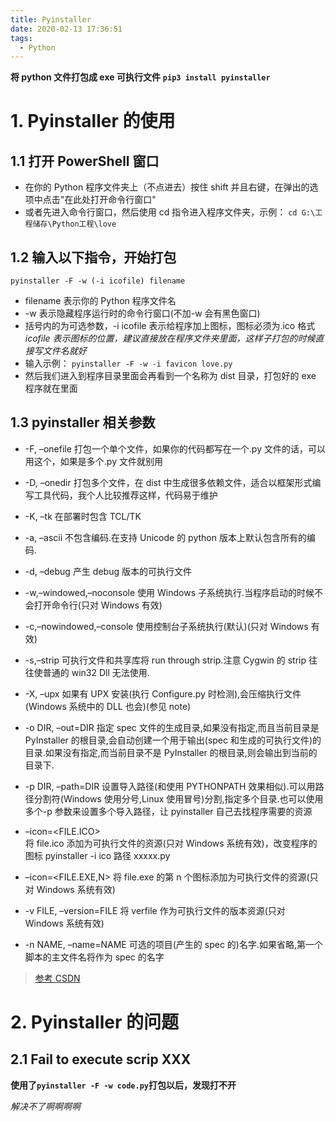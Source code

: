 ```yaml
---
title: Pyinstaller
date: 2020-02-13 17:36:51
tags:
  - Python
---
```


**将 python 文件打包成 exe 可执行文件**
**`pip3 install pyinstaller`**

<!--more-->

# 1. Pyinstaller 的使用

## 1.1 打开 PowerShell 窗口

- 在你的 Python 程序文件夹上（不点进去）按住 shift 并且右键，在弹出的选项中点击"在此处打开命令行窗口"
- 或者先进入命令行窗口，然后使用 cd 指令进入程序文件夹，示例：
  `cd G:\工程储存\Python工程\love`

## 1.2 输入以下指令，开始打包

`pyinstaller -F -w (-i icofile) filename`

- filename 表示你的 Python 程序文件名
- -w 表示隐藏程序运行时的命令行窗口(不加-w 会有黑色窗口)
- 括号内的为可选参数，-i icofile 表示给程序加上图标，图标必须为.ico 格式
  _icofile 表示图标的位置，建议直接放在程序文件夹里面，这样子打包的时候直接写文件名就好_
- 输入示例：
  `pyinstaller -F -w -i favicon love.py`
- 然后我们进入到程序目录里面会再看到一个名称为 dist 目录，打包好的 exe 程序就在里面

## 1.3 pyinstaller 相关参数

- -F, –onefile 打包一个单个文件，如果你的代码都写在一个.py 文件的话，可以用这个，如果是多个.py 文件就别用
- -D, –onedir 打包多个文件，在 dist 中生成很多依赖文件，适合以框架形式编写工具代码，我个人比较推荐这样，代码易于维护
- -K, –tk 在部署时包含 TCL/TK
- -a, –ascii 不包含编码.在支持 Unicode 的 python 版本上默认包含所有的编码.
- -d, –debug 产生 debug 版本的可执行文件
- -w,–windowed,–noconsole 使用 Windows 子系统执行.当程序启动的时候不会打开命令行(只对 Windows 有效)
- -c,–nowindowed,–console 使用控制台子系统执行(默认)(只对 Windows 有效)
- -s,–strip 可执行文件和共享库将 run through strip.注意 Cygwin 的 strip 往往使普通的 win32 Dll 无法使用.
- -X, –upx 如果有 UPX 安装(执行 Configure.py 时检测),会压缩执行文件(Windows 系统中的 DLL 也会)(参见 note)
- -o DIR, –out=DIR 指定 spec 文件的生成目录,如果没有指定,而且当前目录是 PyInstaller 的根目录,会自动创建一个用于输出(spec 和生成的可执行文件)的目录.如果没有指定,而当前目录不是 PyInstaller 的根目录,则会输出到当前的目录下.
- -p DIR, –path=DIR 设置导入路径(和使用 PYTHONPATH 效果相似).可以用路径分割符(Windows 使用分号,Linux 使用冒号)分割,指定多个目录.也可以使用多个-p 参数来设置多个导入路径，让 pyinstaller 自己去找程序需要的资源
- –icon=<FILE.ICO>  
  将 file.ico 添加为可执行文件的资源(只对 Windows 系统有效)，改变程序的图标 pyinstaller -i ico 路径 xxxxx.py

- –icon=<FILE.EXE,N> 将 file.exe 的第 n 个图标添加为可执行文件的资源(只对 Windows 系统有效)
- -v FILE, –version=FILE 将 verfile 作为可执行文件的版本资源(只对 Windows 系统有效)
- -n NAME, –name=NAME 可选的项目(产生的 spec 的)名字.如果省略,第一个脚本的主文件名将作为 spec 的名字

> [参考 CSDN](https://blog.csdn.net/qq_33462307/article/details/90479045)

# 2. Pyinstaller 的问题

## 2.1 Fail to execute scrip XXX

**使用了`pyinstaller -F -w code.py`打包以后，发现打不开**

_解决不了啊啊啊啊_
